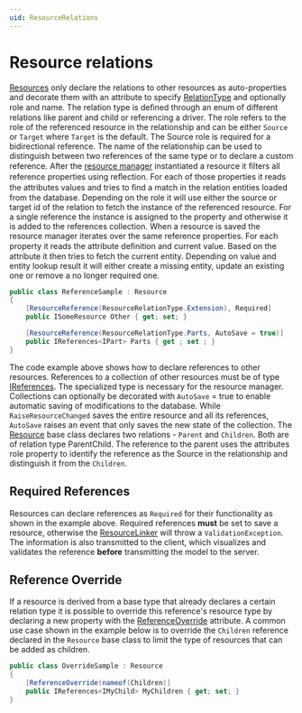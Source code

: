 ```yaml
---
uid: ResourceRelations
---
```

# Resource relations

[Resources](xref:Moryx.AbstractionLayer.Resources.IResource) only declare the relations to other resources as auto-properties and decorate them with an attribute to specify [RelationType](xref:Moryx.AbstractionLayer.Resources.ResourceRelationType) and optionally role and name. 
The relation type is deﬁned through an enum of different relations like parent and child or referencing a driver. 
The role refers to the role of the referenced resource in the relationship and can be either `Source` or `Target` where `Target` is the default. 
The Source role is required for a bidirectional reference. 
The name of the relationship can be used to distinguish between two references of the same type or to declare a custom reference.
After the [resource manager](ResourceManagement.md) instantiated a resource it ﬁlters all reference properties using reﬂection. 
For each of those properties it reads the attributes values and tries to ﬁnd a match in the relation entities loaded from the database. 
Depending on the role it will use either the source or target id of the relation to fetch the instance of the referenced resource. 
For a single reference the instance is assigned to the property and otherwise it is added to the references collection. 
When a resource is saved the resource manager iterates over the same reference properties.
For each property it reads the attribute deﬁnition and current value. 
Based on the attribute it then tries to fetch the current entity. 
Depending on value and entity lookup result it will either create a missing entity, update an existing one or remove a no longer required one.

```cs
public class ReferenceSample : Resource
{
    [ResourceReference(ResourceRelationType.Extension), Required]
    public ISomeResource Other { get; set; }

    [ResourceReference(ResourceRelationType.Parts, AutoSave = true)]
    public IReferences<IPart> Parts { get ; set ; }
}
```

The code example above shows how to declare references to other resources. 
References to a collection of other resources must be of type [IReferences](xref:Moryx.AbstractionLayer.Resources.IReferences%601>). 
The specialized type is necessary for the resource manager. 
Collections can optionally be decorated with `AutoSave` = true to enable automatic saving of modifications to the database. While `RaiseResourceChanged` saves the entire resource and all its references, `AutoSave` raises an event that only saves the new state of the collection.
The [Resource](xref:Moryx.AbstractionLayer.Resources.Resource) base class declares two relations - `Parent` and `Children`. 
Both are of relation type ParentChild. 
The reference to the parent uses the attributes role property to identify the reference as the Source in the relationship and distinguish it from the `Children`.

## Required References

Resources can declare references as `Required` for their functionality as shown in the example above. Required references **must** be set to save a resource, otherwise the [ResourceLinker](xref:Moryx.Resources.Management.IResourceLinker) will throw a `ValidationException`. The information is also transmitted to the client, which visualizes and validates the reference **before** transmitting the model to the server. 

## Reference Override

If a resource is derived from a base type that already declares a certain relation type it is possible to override this reference's resource type by declaring a new property with the [ReferenceOverride](xref:Moryx.AbstractionLayer.Resources.ReferenceOverrideAttribute) attribute. 
A common use case shown in the example below is to override the `Children` reference declared in the `Resource` base class to limit the type of resources that can be added as children.

```cs
public class OverrideSample : Resource
{
    [ReferenceOverride(nameof(Children)]
    public IReferences<IMyChild> MyChildren { get; set; }
}
```